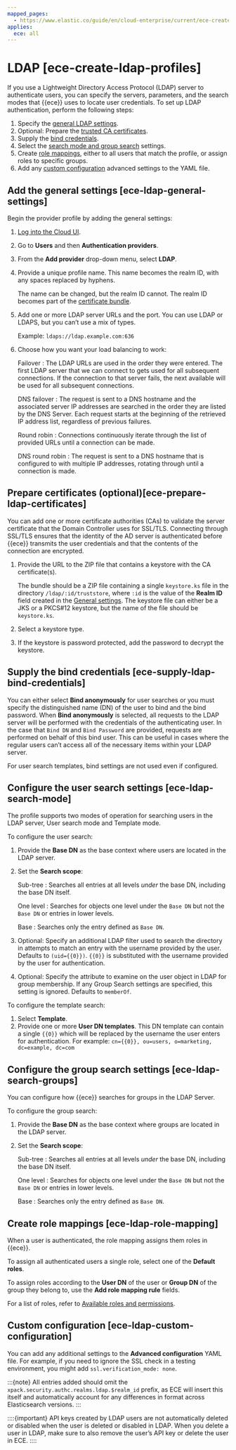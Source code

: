 ```yaml
---
mapped_pages:
  - https://www.elastic.co/guide/en/cloud-enterprise/current/ece-create-ldap-profiles.html
applies:
  ece: all
---
```


# LDAP [ece-create-ldap-profiles]

If you use a Lightweight Directory Access Protocol (LDAP) server to authenticate users, you can specify the servers, parameters, and the search modes that {{ece}} uses to locate user credentials. To set up LDAP authentication, perform the following steps:

1. Specify the [general LDAP settings](#ece-ldap-general-settings).
2. Optional: Prepare the [trusted CA certificates](#ece-prepare-ldap-certificates).
3. Supply the [bind credentials](#ece-supply-ldap-bind-credentials).
4. Select the [search mode and group search](#ece-ldap-search-mode) settings.
5. Create [role mappings](#ece-ldap-role-mapping), either to all users that match the profile, or assign roles to specific groups.
6. Add any [custom configuration](#ece-ldap-custom-configuration) advanced settings to the YAML file.

## Add the general settings [ece-ldap-general-settings]

Begin the provider profile by adding the general settings:

1. [Log into the Cloud UI](/deploy-manage/deploy/cloud-enterprise/log-into-cloud-ui.md).
2. Go to **Users** and then **Authentication providers**.
3. From the **Add provider** drop-down menu, select **LDAP**.
4. Provide a unique profile name. This name becomes the realm ID, with any spaces replaced by hyphens.

    The name can be changed, but the realm ID cannot. The realm ID becomes part of the [certificate bundle](#ece-prepare-ldap-certificates).

5. Add one or more LDAP server URLs and the port. You can use LDAP or LDAPS, but you can’t use a mix of types.

    Example: `ldaps://ldap.example.com:636`

6. Choose how you want your load balancing to work:

    Failover
    :   The LDAP URLs are used in the order they were entered. The first LDAP server that we can connect to gets used for all subsequent connections. If the connection to that server fails, the next available will be used for all subsequent connections.

    DNS failover
    :   The request is sent to a DNS hostname and the associated server IP addresses are searched in the order they are listed by the DNS Server. Each request starts at the beginning of the retrieved IP address list, regardless of previous failures.

    Round robin
    :   Connections continuously iterate  through the list of provided URLs until a connection can be made.

    DNS round robin
    :   The request is sent to a DNS hostname that is configured to with multiple IP addresses, rotating through until a connection is made.



## Prepare certificates (optional)[ece-prepare-ldap-certificates] 

You can add one or more certificate authorities (CAs) to validate the server certificate that the Domain Controller uses for SSL/TLS. Connecting through SSL/TLS ensures that the identity of the AD server is authenticated before {{ece}} transmits the user credentials and that the contents of the connection are encrypted.

1. Provide the URL to the ZIP file that contains a keystore with the CA certificate(s).

    The bundle should be a ZIP file containing a single `keystore.ks` file in the directory `/ldap/:id/truststore`, where `:id` is the value of the **Realm ID** field created in the [General settings](active-directory.md#ece-ad-general-settings). The keystore file can either be a JKS or a PKCS#12 keystore, but the name of the file should be `keystore.ks`.

2. Select a keystore type.
3. If the keystore is password protected, add the password to decrypt the keystore.


## Supply the bind credentials [ece-supply-ldap-bind-credentials] 

You can either select **Bind anonymously** for user searches or you must specify the distinguished name (DN) of the user to bind and the bind password. When **Bind anonymously** is selected, all requests to the LDAP server will be performed with the credentials of the authenticating user. In the case that `Bind DN` and `Bind Password` are provided, requests are performed on behalf of this bind user. This can be useful in cases where the regular users can’t access all of the necessary items within your LDAP server.

For user search templates, bind settings are not used even if configured.


## Configure the user search settings [ece-ldap-search-mode] 

The profile supports two modes of operation for searching users in the LDAP server, User search mode and Template mode.

To configure the user search:

1. Provide the **Base DN** as the base context where users are located in the LDAP server.
2. Set the **Search scope**:

    Sub-tree
    :   Searches all entries at all levels *under* the base DN, including the base DN itself.

    One level
    :   Searches for objects one level under the `Base DN` but not the `Base DN` or entries in lower levels.

    Base
    :   Searches only the entry defined as `Base DN`.

3. Optional: Specify an additional LDAP filter used to search the directory in attempts to match an entry with the username provided by the user. Defaults to `(uid={{0}})`. `{{0}}` is substituted with the username provided by the user for authentication.
4. Optional: Specify the attribute to examine on the user object in LDAP for group membership. If any Group Search settings are specified, this setting is ignored. Defaults to `memberOf`.

To configure the template search:

1. Select **Template**.
2. Provide one or more **User DN templates**. This DN template can contain a single `{{0}}` which will be replaced by the username the user enters for authentication. For example: `cn={{0}}, ou=users, o=marketing, dc=example, dc=com`


## Configure the group search settings [ece-ldap-search-groups] 

You can configure how {{ece}} searches for groups in the LDAP Server.

To configure the group search:

1. Provide the **Base DN** as the base context where groups are located in the LDAP server.
2. Set the **Search scope**:

    Sub-tree
    :   Searches all entries at all levels *under* the base DN, including the base DN itself.

    One level
    :   Searches for objects one level under the `Base DN` but not the `Base DN` or entries in lower levels.

    Base
    :   Searches only the entry defined as `Base DN`.



## Create role mappings [ece-ldap-role-mapping] 

When a user is authenticated, the role mapping assigns them roles in {{ece}}.

To assign all authenticated users a single role, select one of the **Default roles**.

To assign roles according to the **User DN** of the user or **Group DN** of the group they belong to, use the **Add role mapping rule** fields.

For a list of roles, refer to [Available roles and permissions](/deploy-manage/users-roles/cloud-enterprise-orchestrator/manage-users-roles#ece-user-role-permissions).


## Custom configuration [ece-ldap-custom-configuration] 

You can add any additional settings to the **Advanced configuration** YAML file. For example, if you need to ignore the SSL check in a testing environment, you might add `ssl.verification_mode: none`. 

:::{note}
All entries added should omit the `xpack.security.authc.realms.ldap.$realm_id` prefix, as ECE will insert this itself and automatically account for any differences in format across Elasticsearch versions.
:::

::::{important} 
API keys created by LDAP users are not automatically deleted or disabled when the user is deleted or disabled in LDAP. When you delete a user in LDAP, make sure to also remove the user’s API key or delete the user in ECE.
::::


